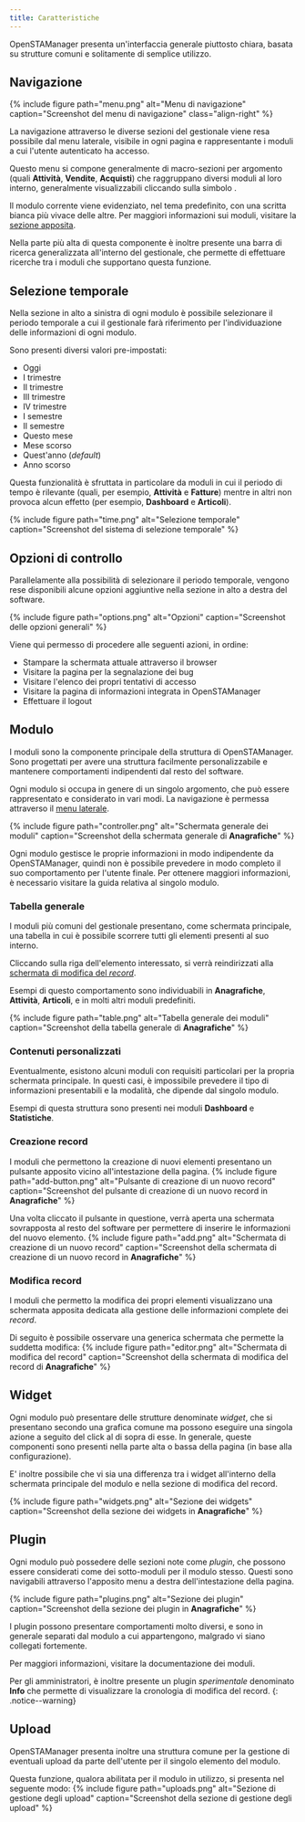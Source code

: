 ```yaml
---
title: Caratteristiche
---
```


OpenSTAManager presenta un'interfaccia generale piuttosto chiara, basata su strutture comuni e solitamente di semplice utilizzo.

## Navigazione

{% include figure path="menu.png" alt="Menu di navigazione" caption="Screenshot del menu di navigazione" class="align-right" %}

La navigazione attraverso le diverse sezioni del gestionale viene resa possibile dal menu laterale, visibile in ogni pagina e rappresentante i moduli a cui l'utente autenticato ha accesso.

Questo menu si compone generalmente di macro-sezioni per argomento (quali **Attività**, **Vendite**, **Acquisti**) che raggruppano diversi moduli al loro interno, generalmente visualizzabili cliccando sulla simbolo <i class="fas fa-chevron-left"></i>.

Il modulo corrente viene evidenziato, nel tema predefinito, con una scritta bianca più vivace delle altre. Per maggiori informazioni sui moduli, visitare la [sezione apposita](#modulo).

Nella parte più alta di questa componente è inoltre presente una barra di ricerca generalizzata all'interno del gestionale, che permette di effettuare ricerche tra i moduli che supportano questa funzione.

## Selezione temporale

Nella sezione in alto a sinistra di ogni modulo è possibile selezionare il periodo temporale a cui il gestionale farà riferimento per l'individuazione delle informazioni di ogni modulo.

Sono presenti diversi valori pre-impostati:
 - Oggi
 - I trimestre
 - II trimestre
 - III trimestre
 - IV trimestre
 - I semestre
 - II semestre
 - Questo mese
 - Mese scorso
 - Quest'anno (*default*)
 - Anno scorso

Questa funzionalità è sfruttata in particolare da moduli in cui il periodo di tempo è rilevante (quali, per esempio, **Attività** e **Fatture**) mentre in altri non provoca alcun effetto (per esempio, **Dashboard** e **Articoli**).

{% include figure path="time.png" alt="Selezione temporale" caption="Screenshot del sistema di selezione temporale" %}

## Opzioni di controllo

Parallelamente alla possibilità di selezionare il periodo temporale, vengono rese disponibili alcune opzioni aggiuntive nella sezione in alto a destra del software.

{% include figure path="options.png" alt="Opzioni" caption="Screenshot delle opzioni generali" %}

Viene qui permesso di procedere alle seguenti azioni, in ordine:
 - Stampare la schermata attuale attraverso il browser
 - Visitare la pagina per la segnalazione dei bug
 - Visitare l'elenco dei propri tentativi di accesso
 - Visitare la pagina di informazioni integrata in OpenSTAManager
 - Effettuare il logout

## Modulo

I moduli sono la componente principale della struttura di OpenSTAManager.
Sono progettati per avere una struttura facilmente personalizzabile e mantenere comportamenti indipendenti dal resto del software.

Ogni modulo si occupa in genere di un singolo argomento, che può essere rappresentato e considerato in vari modi.
La navigazione è permessa attraverso il [menu laterale](#navigazione).

{% include figure path="controller.png" alt="Schermata generale dei moduli" caption="Screenshot della schermata generale di **Anagrafiche**" %}

Ogni modulo gestisce le proprie informazioni in modo indipendente da OpenSTAManager, quindi non è possibile prevedere in modo completo il suo comportamento per l'utente finale.
Per ottenere maggiori informazioni, è necessario visitare la guida relativa al singolo modulo.

### Tabella generale

I moduli più comuni del gestionale presentano, come schermata principale, una tabella in cui è possibile scorrere tutti gli elementi presenti al suo interno.

Cliccando sulla riga dell'elemento interessato, si verrà reindirizzati alla [schermata di modifica del *record*](#modifica-record).

Esempi di questo comportamento sono individuabili in **Anagrafiche**, **Attività**, **Articoli**, e in molti altri moduli predefiniti.

{% include figure path="table.png" alt="Tabella generale dei moduli" caption="Screenshot della tabella generale di **Anagrafiche**" %}

### Contenuti personalizzati

Eventualmente, esistono alcuni moduli con requisiti particolari per la propria schermata principale.
In questi casi, è impossibile prevedere il tipo di informazioni presentabili e la modalità, che dipende dal singolo modulo.

Esempi di questa struttura sono presenti nei moduli **Dashboard** e **Statistiche**.

### Creazione record

I moduli che permettono la creazione di nuovi elementi presentano un pulsante apposito vicino all'intestazione della pagina.
{% include figure path="add-button.png" alt="Pulsante di creazione di un nuovo record" caption="Screenshot del pulsante di creazione di un nuovo record in **Anagrafiche**" %}

Una volta cliccato il pulsante in questione, verrà aperta una schermata sovrapposta al resto del software per permettere di inserire le informazioni del nuovo elemento.
{% include figure path="add.png" alt="Schermata di creazione di un nuovo record" caption="Screenshot della schermata di creazione di un nuovo record in **Anagrafiche**" %}

### Modifica record

I moduli che permetto la modifica dei propri elementi visualizzano una schermata apposita dedicata alla gestione delle informazioni complete dei *record*.

Di seguito è possibile osservare una generica schermata che permette la suddetta modifica:
{% include figure path="editor.png" alt="Schermata di modifica del record" caption="Screenshot della schermata di modifica del record di **Anagrafiche**" %}

## Widget

Ogni modulo può presentare delle strutture denominate *widget*, che si presentano secondo una grafica comune ma possono eseguire una singola azione a seguito del click al di sopra di esse.
In generale, queste componenti sono presenti nella parte alta o bassa della pagina (in base alla configurazione).

E' inoltre possibile che vi sia una differenza tra i widget all'interno della schermata principale del modulo e nella sezione di modifica del record.

{% include figure path="widgets.png" alt="Sezione dei widgets" caption="Screenshot della sezione dei widgets in **Anagrafiche**" %}

## Plugin

Ogni modulo può possedere delle sezioni note come *plugin*, che possono essere considerati come dei sotto-moduli per il modulo stesso.
Questi sono navigabili attraverso l'apposito menu a destra dell'intestazione della pagina.

{% include figure path="plugins.png" alt="Sezione dei plugin" caption="Screenshot della sezione dei plugin in **Anagrafiche**" %}

I plugin possono presentare comportamenti molto diversi, e sono in generale separati dal modulo a cui appartengono, malgrado vi siano collegati fortemente.

Per maggiori informazioni, visitare la documentazione dei moduli.

Per gli amministratori, è inoltre presente un plugin *sperimentale* denominato **Info** che permette di visualizzare la cronologia di modifica del record.
{: .notice--warning}

## Upload

OpenSTAManager presenta inoltre una struttura comune per la gestione di eventuali upload da parte dell'utente per il singolo elemento del modulo.

Questa funzione, qualora abilitata per il modulo in utilizzo, si presenta nel seguente modo:
{% include figure path="uploads.png" alt="Sezione di gestione degli upload" caption="Screenshot della sezione di gestione degli upload" %}

